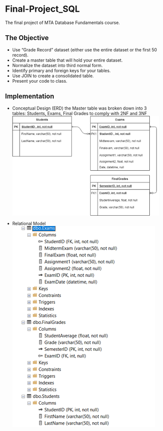 # Final-Project_SQL
The final project of MTA Database Fundamentals course.
## The Objective
*	Use “Grade Record” dataset (either use the entire dataset or the first 50 record).
*	Create a master table that will hold your entire dataset.
*	Normalize the dataset into third normal form.
*	Identify primary and foreign keys for your tables.
*	Use JOIN to create a consolidated table.
*	Present your code to class.
## Implementation
* Conceptual Design (ERD)
the Master table was broken down into 3 tables: Students, Exams, Final Grades to comply with 2NF and 3NF
![](ERD.png)

* Relational Model
![](relational.png)

